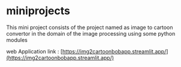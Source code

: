 # miniprojects
This mini project consists of the project named as image to cartoon convertor in the domain of the image processing using some python modules

web Application link : [https://img2cartoonbobapp.streamlit.app/](https://img2cartoonbobapp.streamlit.app/)
